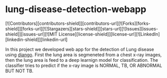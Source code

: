# lung-disease-detection-webapp

[![Contributors][contributors-shield]][contributors-url][![Forks][forks-shield]][forks-url][![Stargazers][stars-shield]][stars-url][![Issues][issues-shield]][issues-url][![MIT License][license-shield]][license-url][![LinkedIn][linkedin-shield]][linkedin-url]

In this project we developed web app for the detection of Lung disease using [django](https://www.djangoproject.com/). First the lung area is segmeneted from a chest x-ray images, then the lung area is feed to a deep learnign model for classification. The classifier tries to predict if the x-ray image is NORMAL, TB, OR ABNORMAL BUT NOT TB.



